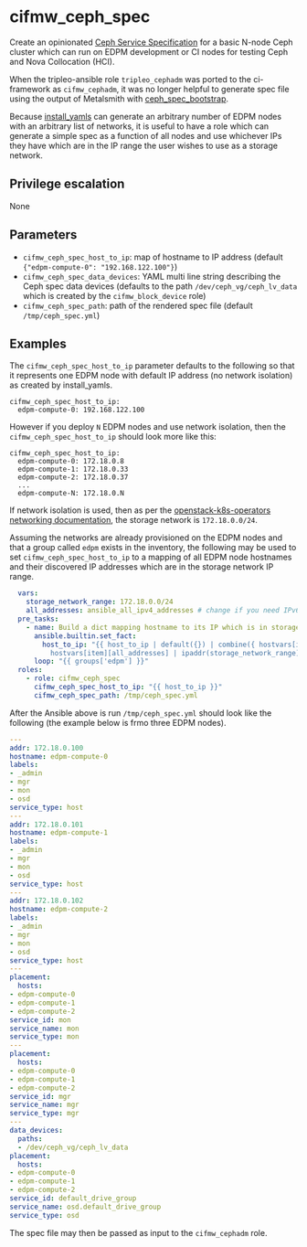 # cifmw_ceph_spec

Create an opinionated
[Ceph Service Specification](https://docs.ceph.com/en/octopus/mgr/orchestrator/#orchestrator-cli-service-spec)
for a basic N-node Ceph cluster which can run on EDPM development or
CI nodes for testing Ceph and Nova Collocation (HCI).

When the tripleo-ansible role `tripleo_cephadm` was ported to the
ci-framework as `cifmw_cephadm`, it was no longer helpful to generate
spec file using the output of Metalsmith with
[ceph_spec_bootstrap](https://docs.openstack.org/tripleo-ansible/latest/modules/modules-ceph_spec_bootstrap.html).

Because
[install_yamls](https://github.com/openstack-k8s-operators/install_yamls)
can generate an arbitrary number of EDPM nodes with an arbitrary list
of networks, it is useful to have a role which can generate a simple
spec as a function of all nodes and use whichever IPs they have which
are in the IP range the user wishes to use as a storage network.

## Privilege escalation
None

## Parameters

* `cifmw_ceph_spec_host_to_ip`: map of hostname to IP address (default `{"edpm-compute-0": "192.168.122.100"}`)
* `cifmw_ceph_spec_data_devices`: YAML multi line string describing the
  Ceph spec data devices (defaults to the path `/dev/ceph_vg/ceph_lv_data`
  which is created by the `cifmw_block_device` role)
* `cifmw_ceph_spec_path`: path of the rendered spec file (default
  `/tmp/ceph_spec.yml`)

## Examples

The `cifmw_ceph_spec_host_to_ip` parameter defaults to the following
so that it represents one EDPM node with default IP address (no
network isolation) as created by install_yamls.
```
cifmw_ceph_spec_host_to_ip:
  edpm-compute-0: 192.168.122.100
```
However if you deploy `N` EDPM nodes and use network isolation, then
the `cifmw_ceph_spec_host_to_ip` should look more like this:
```
cifmw_ceph_spec_host_to_ip:
  edpm-compute-0: 172.18.0.8
  edpm-compute-1: 172.18.0.33
  edpm-compute-2: 172.18.0.37
  ...
  edpm-compute-N: 172.18.0.N
```
If network isolation is used, then as per the
[openstack-k8s-operators networking documentation](https://github.com/openstack-k8s-operators/docs/blob/main/networking.md),
the storage network is `172.18.0.0/24`.

Assuming the networks are already provisioned on the EDPM nodes and
that a group called `edpm` exists in the inventory, the following
may be used to set `cifmw_ceph_spec_host_to_ip` to a mapping of all
EDPM node hostnames and their discovered IP addresses which are in the
storage network IP range.

```yaml
  vars:
    storage_network_range: 172.18.0.0/24
    all_addresses: ansible_all_ipv4_addresses # change if you need IPv6
  pre_tasks:
    - name: Build a dict mapping hostname to its IP which is in storage network range
      ansible.builtin.set_fact:
        host_to_ip: "{{ host_to_ip | default({}) | combine({ hostvars[item]['ansible_hostname'] :
          hostvars[item][all_addresses] | ipaddr(storage_network_range) | first }) }}"
      loop: "{{ groups['edpm'] }}"
  roles:
    - role: cifmw_ceph_spec
      cifmw_ceph_spec_host_to_ip: "{{ host_to_ip }}"
      cifmw_ceph_spec_path: /tmp/ceph_spec.yml
```
After the Ansible above is run `/tmp/ceph_spec.yml` should look like
the following (the example below is frmo three EDPM nodes).

```yaml
---
addr: 172.18.0.100
hostname: edpm-compute-0
labels:
- _admin
- mgr
- mon
- osd
service_type: host
---
addr: 172.18.0.101
hostname: edpm-compute-1
labels:
- _admin
- mgr
- mon
- osd
service_type: host
---
addr: 172.18.0.102
hostname: edpm-compute-2
labels:
- _admin
- mgr
- mon
- osd
service_type: host
---
placement:
  hosts:
- edpm-compute-0
- edpm-compute-1
- edpm-compute-2
service_id: mon
service_name: mon
service_type: mon
---
placement:
  hosts:
- edpm-compute-0
- edpm-compute-1
- edpm-compute-2
service_id: mgr
service_name: mgr
service_type: mgr
---
data_devices:
  paths:
  - /dev/ceph_vg/ceph_lv_data
placement:
  hosts:
- edpm-compute-0
- edpm-compute-1
- edpm-compute-2
service_id: default_drive_group
service_name: osd.default_drive_group
service_type: osd
```

The spec file may then be passed as input to the `cifmw_cephadm` role.
